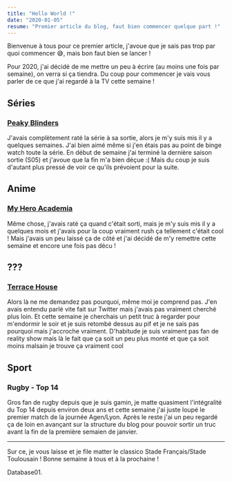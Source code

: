 ```yaml
---
title: "Hello World !"
date: "2020-01-05"
resume: "Premier article du blog, faut bien commencer quelque part !"
---
```

Bienvenue à tous pour ce premier article, j'avoue que je sais pas trop par quoi commencer 😅, mais bon faut bien se lancer !

Pour 2020, j'ai décidé de me mettre un peu à écrire (au moins une fois par semaine), on verra si ça tiendra. Du coup pour commencer je vais vous parler de ce que j'ai regardé à la TV cette semaine !

## Séries

### [Peaky Blinders](https://www.wikiwand.com/fr/Peaky_Blinders_(s%C3%A9rie_t%C3%A9l%C3%A9vis%C3%A9e))

J'avais complètement raté la série à sa sortie, alors je m'y suis mis il y a quelques semaines. J'ai bien aimé même si j'en étais pas au point de binge watch toute la série. En début de semaine j'ai terminé la dernière saison sortie (S05) et j'avoue que la fin m'a bien déçue :( Mais du coup je suis d'autant plus pressé de voir ce qu'ils prévoient pour la suite.

## Anime

### [My Hero Academia](https://www.wikiwand.com/fr/My_Hero_Academia)

Même chose, j'avais raté ça quand c'était sorti, mais je m'y suis mis il y a quelques mois et j'avais pour la coup vraiment rush ça tellement c'était cool ! Mais j'avais un peu laissé ça de côté et j'ai décidé de m'y remettre cette semaine et encore une fois pas décu !

## ???

### [Terrace House](https://www.wikiwand.com/fr/Terrace_House)

Alors là ne me demandez pas pourquoi, même moi je comprend pas. J'en avais entendu parlé vite fait sur Twitter mais j'avais pas vraiment cherché plus loin. Et cette semaine je cherchais un petit truc à regarder pour m'endormir le soir et je suis retombé dessus au pif et je ne sais pas pourquoi mais j'accroche vraiment. D'habitude je suis vraiment pas fan de reality show mais là le fait que ça soit un peu plus monté et que ça soit moins malsain je trouve ça vraiment cool

## Sport

### Rugby - Top 14

Gros fan de rugby depuis que je suis gamin, je matte quasiment l'intégralité du Top 14 depuis environ deux ans et cette semaine j'ai juste loupé le premier match de la journée Agen/Lyon. Après le reste j'ai un peu regardé ça de loin en avançant sur la structure du blog pour pouvoir sortir un truc avant la fin de la première semaien de janvier.

---

Sur ce, je vous laisse et je file matter le classico Stade Français/Stade Toulousain !
Bonne semaine à tous et à la prochaine !

Database01.  

